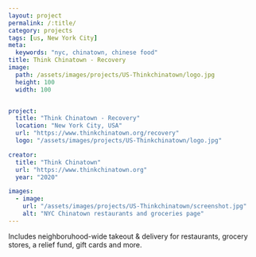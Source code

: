 ```yaml
---
layout: project
permalink: /:title/
category: projects
tags: [us, New York City]
meta:
  keywords: "nyc, chinatown, chinese food"
title: Think Chinatown - Recovery
image:
  path: /assets/images/projects/US-Thinkchinatown/logo.jpg
  height: 100
  width: 100


project:
  title: "Think Chinatown - Recovery"
  location: "New York City, USA"
  url: "https://www.thinkchinatown.org/recovery"
  logo: "/assets/images/projects/US-Thinkchinatown/logo.jpg"

creator:
  title: "Think Chinatown"
  url: "https://www.thinkchinatown.org"
  year: "2020"

images:
  - image:
    url: "/assets/images/projects/US-Thinkchinatown/screenshot.jpg"
    alt: "NYC Chinatown restaurants and groceries page"
---
```

<p>Includes neighboruhood-wide takeout & delivery for restaurants, grocery stores, a relief fund, gift cards and more.</p>
